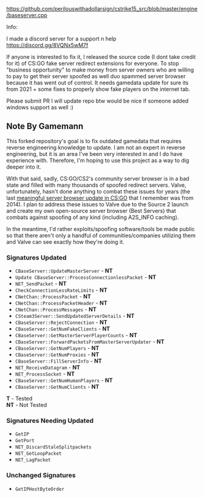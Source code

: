 https://github.com/perilouswithadollarsign/cstrike15_src/blob/master/engine/baseserver.cpp

Info: 

I made a discord server for a support n help https://discord.gg/8VQNx5wM7f

If anyone is interested to fix it, I released the source code (I dont take credit for it) of CS:GO fake server redirect extensions for everyone.  To stop "business opportunity"   to make money from  server owners who are willing to pay to get their server spoofed as well  duo spammed server browser because it has went out of control. It needs gamedata update for sure its from 2021 + some fixes to properly show fake players on the internet tab.  

Please submit PR I will update repo btw would be nice if someone added windows support as well :)

## Note By Gamemann
This forked repository's goal is to fix outdated gamedata that requires reverse engineering knowledge to update. I am not an expert in reverse engineering, but it is an area I've been very interested in and I do have experience with. Therefore, I'm hoping to use this project as a way to dig deeper into it. 

With that said, sadly, CS:GO/CS2's community server browser is in a bad state and filled with many thousands of spoofed redirect servers. Valve, unfortunately, hasn't done anything to combat these issues for years (the last [meaningful server browser update in CS:GO](https://blog.counter-strike.net/index.php/2014/12/11079/) that I remember was from 2014). I plan to address these issues to Valve due to the Source 2 launch and create my own open-source server browser (Best Servers) that combats against spoofing of any kind (including A2S_INFO caching).

In the meantime, I'd rather exploits/spoofing software/tools be made public so that there aren't only a handful of communities/companies utilizing them and Valve can see exactly how they're doing it.

### Signatures Updated
* `CBaseServer::UpdateMasterServer` - **NT**
* `Update CBaseServer::ProcessConnectionlessPacket` - **NT**
* `NET_SendPacket` - **NT**
* `CheckConnectionLessRateLimits` - **NT**
* `CNetChan::ProcessPacket` - **NT**
* `CNetChan::ProcessPacketHeader` - **NT**
* `CNetChan::ProcessMessages` - **NT**
* `CSteam3Server::SendUpdatedServerDetails` - **NT**
* `CBaseServer::RejectConnection` - **NT**
* `CBaseServer::GetNumFakeClients` - **NT**
* `CBaseServer::GetMasterServerPlayerCounts` - **NT**
* `CBaseServer::ForwardPacketsFromMasterServerUpdater` - **NT**
* `CBaseServer::GetNumPlayers` - **NT**
* `CBaseServer::GetNumProxies` - **NT**
* `CBaseServer::FillServerInfo` - **NT**
* `NET_ReceiveDatagram` - **NT**
* `NET_ProcessSocket` - **NT**
* `CBaseServer::GetNumHumanPlayers` - **NT**
* `CBaseServer::GetNumClients` - **NT**
 
**T** - Tested  
**NT** - Not Tested

### Signatures Needing Updated
* `GetIP`
* `GetPort`
* `NET_DiscardStaleSplitpackets`
* `NET_GetLoopPacket`
* `NET_LagPacket`

### Unchanged Signatures
* `GetIPHostByteOrder`